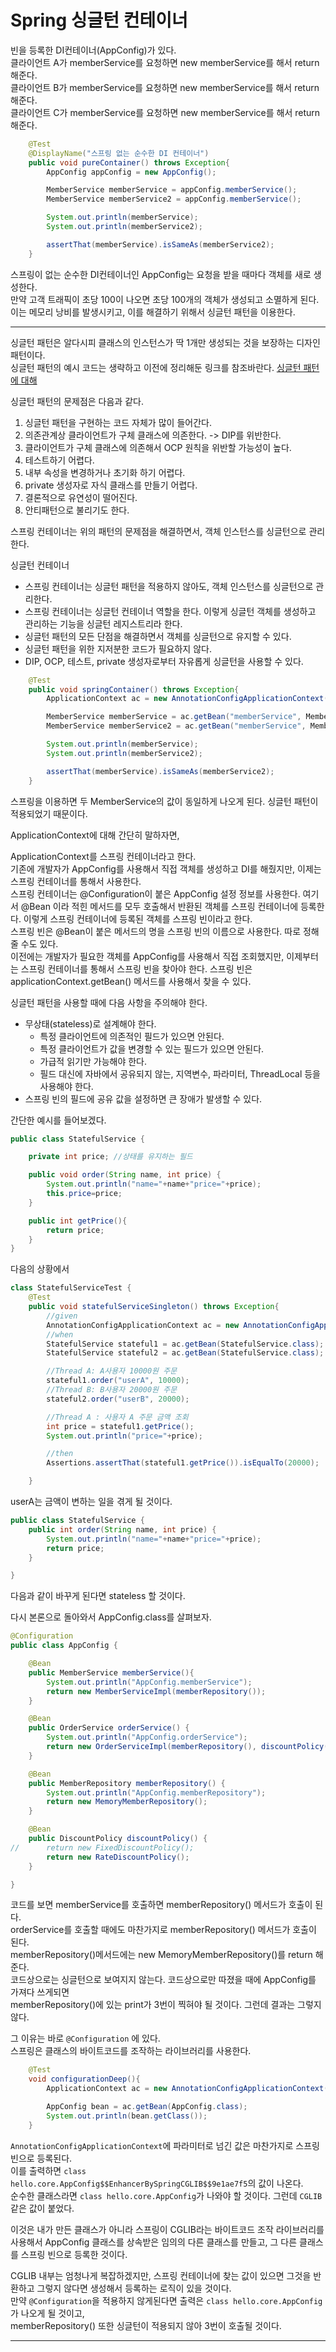 # Spring 싱글턴 컨테이너

빈을 등록한 DI컨테이너(AppConfig)가 있다.  
클라이언트 A가 memberService를 요청하면 new memberService를 해서 return 해준다.  
클라이언트 B가 memberService를 요청하면 new memberService를 해서 return 해준다.  
클라이언트 C가 memberService를 요청하면 new memberService를 해서 return 해준다.  
```java
    @Test
    @DisplayName("스프링 없는 순수한 DI 컨테이너")
    public void pureContainer() throws Exception{
        AppConfig appConfig = new AppConfig();

        MemberService memberService = appConfig.memberService();
        MemberService memberService2 = appConfig.memberService();

        System.out.println(memberService);
        System.out.println(memberService2);

        assertThat(memberService).isSameAs(memberService2);
    }
```

스프링이 없는 순수한 DI컨테이너인 AppConfig는 요청을 받을 때마다 객체를 새로 생성한다.  
만약 고객 트래픽이 초당 100이 나오면 초당 100개의 객체가 생성되고 소멸하게 된다.  
이는 메모리 낭비를 발생시키고, 이를 해결하기 위해서 싱글턴 패턴을 이용한다.  

***
싱글턴 패턴은 알다시피 클래스의 인스턴스가 딱 1개만 생성되는 것을 보장하는 디자인 패턴이다.  
싱글턴 패턴의 예시 코드는 생략하고 이전에 정리해둔 링크를 참조바란다. [싱글턴 패턴에 대해](https://github.com/Be-poz/Books/tree/master/Head%20First%20Design%20Patterns/Singleton%20Pattern)  

싱글턴 패턴의 문제점은 다음과 같다.  
1. 싱글턴 패턴을 구현하는 코드 자체가 많이 들어간다.
2. 의존관계상 클라이언트가 구체 클래스에 의존한다. -> DIP를 위반한다.
3. 클라이언트가 구체 클래스에 의존해서 OCP 원칙을 위반할 가능성이 높다.
4. 테스트하기 어렵다.
5. 내부 속성을 변경하거나 초기화 하기 어렵다.
6. private 생성자로 자식 클래스를 만들기 어렵다.
7. 결론적으로 유연성이 떨어진다.
8. 안티패턴으로 불리기도 한다.

스프링 컨테이너는 위의 패턴의 문제점을 해결하면서, 객체 인스턴스를 싱글턴으로 관리한다.  

싱글턴 컨테이너
* 스프링 컨테이너는 싱글턴 패턴을 적용하지 않아도, 객체 인스턴스를 싱글턴으로 관리한다.
* 스프링 컨테이너는 싱글턴 컨테이너 역할을 한다. 이렇게 싱글턴 객체를 생성하고 관리하는 기능을 싱글턴 레지스트리라 한다.
* 싱글턴 패턴의 모든 단점을 해결하면서 객체를 싱글턴으로 유지할 수 있다.
* 싱글턴 패턴을 위한 지저분한 코드가 필요하지 않다.
* DIP, OCP, 테스트, private 생성자로부터 자유롭게 싱글턴을 사용할 수 있다. 

```java
    @Test
    public void springContainer() throws Exception{
        ApplicationContext ac = new AnnotationConfigApplicationContext(AppConfig.class);

        MemberService memberService = ac.getBean("memberService", MemberService.class);
        MemberService memberService2 = ac.getBean("memberService", MemberService.class);

        System.out.println(memberService);
        System.out.println(memberService2);

        assertThat(memberService).isSameAs(memberService2);
    }
```
스프링을 이용하면 두 MemberService의 값이 동일하게 나오게 된다. 싱글턴 패턴이 적용되었기 때문이다.  

ApplicationContext에 대해 간단히 말하자면,  

ApplicationContext를 스프링 컨테이너라고 한다.  
기존에 개발자가 AppConfig를 사용해서 직접 객체를 생성하고 DI를 해줬지만, 이제는 스프링 컨테이너를 통해서 사용한다.  
스프링 컨테이너는 @Configuration이 붙은 AppConfig 설정 정보를 사용한다. 여기서 @Bean 이라 적힌 메서드를 모두 호출해서 반환된 객체를 스프링 컨테이너에 등록한다. 이렇게 스프링 컨테이너에 등록된 객체를 스프링 빈이라고 한다.  
스프링 빈은 @Bean이 붙은 메서드의 명을 스프링 빈의 이름으로 사용한다. 따로 정해줄 수도 있다.  
이전에는 개발자가 필요한 객체를 AppConfig를 사용해서 직접 조회했지만, 이제부터는 스프링 컨테이너를 통해서 스프링 빈을 찾아야 한다. 스프링 빈은 applicationContext.getBean() 메서드를 사용해서 찾을 수 있다.  

싱글턴 패턴을 사용할 때에 다음 사항을 주의해야 한다.  
* 무상태(stateless)로 설계해야 한다.  
  * 특정 클라이언트에 의존적인 필드가 있으면 안된다.
  * 특정 클라이언트가 값을 변경할 수 있는 필드가 있으면 안된다.
  * 가급적 읽기만 가능해야 한다.
  * 필드 대신에 자바에서 공유되지 않는, 지역변수, 파라미터, ThreadLocal 등을 사용해야 한다.
* 스프링 빈의 필드에 공유 값을 설정하면 큰 장애가 발생할 수 있다.  

간단한 예시를 들어보겠다.  
```java
public class StatefulService {

    private int price; //상태를 유지하는 필드

    public void order(String name, int price) {
        System.out.println("name="+name+"price="+price);
        this.price=price;
    }

    public int getPrice(){
        return price;
    }
}
```
다음의 상황에서  
```java
class StatefulServiceTest {
    @Test
    public void statefulServiceSingleton() throws Exception{
        //given
        AnnotationConfigApplicationContext ac = new AnnotationConfigApplicationContext(TestConfig.class);
        //when
        StatefulService stateful1 = ac.getBean(StatefulService.class);
        StatefulService stateful2 = ac.getBean(StatefulService.class);

        //Thread A: A사용자 10000원 주문
        stateful1.order("userA", 10000);
        //Thread B: B사용자 20000원 주문
        stateful2.order("userB", 20000);

        //Thread A : 사용자 A 주문 금액 조회
        int price = stateful1.getPrice();
        System.out.println("price="+price);

        //then
        Assertions.assertThat(stateful1.getPrice()).isEqualTo(20000);

    }
```
userA는 금액이 변하는 일을 겪게 될 것이다.  
```java
public class StatefulService {
    public int order(String name, int price) {
        System.out.println("name="+name+"price="+price);
        return price;
    }

}
```
다음과 같이 바꾸게 된다면 stateless 할 것이다.  

다시 본론으로 돌아와서 AppConfig.class를 살펴보자.  
```java
@Configuration
public class AppConfig {

    @Bean
    public MemberService memberService(){
        System.out.println("AppConfig.memberService");
        return new MemberServiceImpl(memberRepository());
    }

    @Bean
    public OrderService orderService() {
        System.out.println("AppConfig.orderService");
        return new OrderServiceImpl(memberRepository(), discountPolicy());
    }

    @Bean
    public MemberRepository memberRepository() {
        System.out.println("AppConfig.memberRepository");
        return new MemoryMemberRepository();
    }

    @Bean
    public DiscountPolicy discountPolicy() {
//      return new FixedDiscountPolicy();
        return new RateDiscountPolicy();
    }

}
```
코드를 보면 memberService를 호출하면 memberRepository() 메서드가 호출이 된다.  
orderService를 호출할 때에도 마찬가지로 memberRepository() 메서드가 호출이 된다.  
memberRepository()메서드에는 new MemoryMemberRepository()를 return 해준다.  
코드상으로는 싱글턴으로 보여지지 않는다. 코드상으로만 따졌을 때에 AppConfig를 가져다 쓰게되면  
memberRepository()에 있는 print가 3번이 찍혀야 될 것이다. 그런데 결과는 그렇지 않다.  

그 이유는 바로 ``@Configuration`` 에 있다.  
스프링은 클래스의 바이트코드를 조작하는 라이브러리를 사용한다.  

```java
    @Test
    void configurationDeep(){
        ApplicationContext ac = new AnnotationConfigApplicationContext(AppConfig.class);

        AppConfig bean = ac.getBean(AppConfig.class);
        System.out.println(bean.getClass());
    }
```
``AnnotationConfigApplicationContext``에 파라미터로 넘긴 값은 마찬가지로 스프링 빈으로 등록된다.  
이를 출력하면 ``class hello.core.AppConfig$$EnhancerBySpringCGLIB$$9e1ae7f5``의 값이 나온다.  
순수한 클래스라면 ``class hello.core.AppConfig``가 나와야 할 것이다. 그런데 ``CGLIB``같은 값이 붙었다.  

이것은 내가 만든 클래스가 아니라 스프링이 CGLIB라는 바이트코드 조작 라이브러리를 사용해서 AppConfig 클래스를 상속받은 임의의 다른 클래스를 만들고,
그 다른 클래스를 스프링 빈으로 등록한 것이다.  

CGLIB 내부는 엄청나게 복잡하겠지만, 스프링 컨테이너에 찾는 값이 있으면 그것을 반환하고 그렇지 않다면 생성해서 등록하는 로직이 있을 것이다.   
만약 ``@Configuration``을 적용하지 않게된다면 출력은 ``class hello.core.AppConfig``가 나오게 될 것이고,  
memberRepository() 또한 싱글턴이 적용되지 않아 3번이 호출될 것이다.  

***
